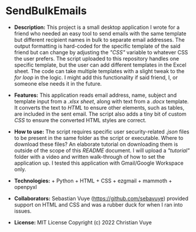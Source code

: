 # SendBulkEmails

- **Description:** This project is a small desktop application I wrote for a friend who needed an easy tool to send emails with the same template but different recipient names in bulk to separate email addresses. The output formatting is hard-coded for the specific template of the said friend but can change by adjusting the _"CSS"_ variable to whatever CSS the user prefers. The script uploaded to this repository handles one specific template, but the user can add different templates in the Excel sheet. The code can take multiple templates with a slight tweak to the _for loop_ in the logic. I might add this functionality if said friend, I, or someone else needs it in the future. 

- **Features:** This application reads email address, name, subject and template input from a _.xlsx sheet_, along with text from a _.docx_ template. It converts the text to _HTML_ to ensure other elements, such as tables, are included in the sent email. The script also adds a tiny bit of custom _CSS_ to ensure the converted HTML styles are correct.

- **How to use:** The script requires specific user security-related _.json_ files to be present in the same folder as the script or executable. Where to download these files? An elaborate tutorial on downloading them is outside of the scope of this _README_ document. I will upload a _"tutorial"_ folder with a video and written walk-through of how to set the application up. I tested this application with Gmail/Google Workspace only.

- **Technologies:** + Python + HTML + CSS + ezgmail + mammoth + openpyxl

- **Collaborators:** Sebastian Vuye (https://github.com/sebavuye) provided support on HTML and CSS and was a rubber duck for when I ran into issues.

- **License:** MIT License Copyright (c) 2022 Christian Vuye
